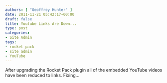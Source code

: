 ```yaml
---
authors: [ "Geoffrey Hunter" ]
date: 2011-11-21 05:42:17+00:00
draft: false
title: Youtube Links Are Down...
type: post
categories:
- Site Admin
tags:
- rocket pack
- site admin
- YouTube
---
```


After upgrading the Rocket Pack plugin all of the embedded YouTube videos have been reduced to links. Fixing...
